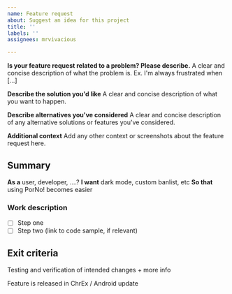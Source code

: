 ```yaml
---
name: Feature request
about: Suggest an idea for this project
title: ''
labels: ''
assignees: mrvivacious

---
```


**Is your feature request related to a problem? Please describe.**
A clear and concise description of what the problem is. Ex. I'm always frustrated when [...]

**Describe the solution you'd like**
A clear and concise description of what you want to happen.

**Describe alternatives you've considered**
A clear and concise description of any alternative solutions or features you've considered.

**Additional context**
Add any other context or screenshots about the feature request here.

## Summary

**As a** user, developer, ....?
**I want** dark mode, custom banlist, etc
**So that** using PorNo! becomes easier

### Work description

- [ ] Step one
- [ ] Step two (link to code sample, if relevant)

## Exit criteria
Testing and verification of intended changes + more info

Feature is released in ChrEx / Android update

